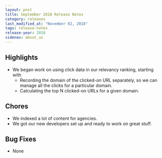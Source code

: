 ```yaml
---
layout: post
title: September 2018 Release Notes
category: releases
last_modified_at: "November 02, 2018"
tags: release-notes
release-year: 2018
sidenav: about_us
---
```


## Highlights
* We began work on using click data in our relevancy ranking, starting with
  * Recording the domain of the clicked-on URL separately, so we can manage all the clicks for a particular domain.
  * Calculating the top N clicked-on URLs for a given domain.

## Chores
* We indexed a lot of content for agencies.
* We got our new developers set up and ready to work on great stuff.

## Bug Fixes
* None

